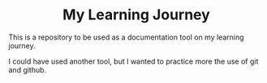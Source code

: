 <h1 align="center">My Learning Journey</h1>

This is a repository to be used as a documentation tool on my learning journey.

I could have used another tool, but I wanted to practice more the use of git and github.